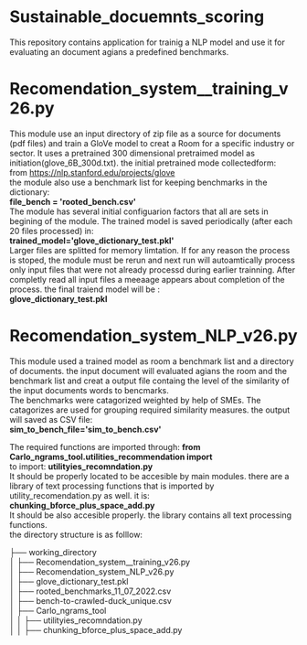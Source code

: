 # Sustainable_docuemnts_scoring
This repository contains application for trainig a NLP model and use it for evaluating an document agians a predefined benchmarks. 
# Recomendation_system__training_v26.py
This module use an input directory of zip file as a source for documents (pdf files) and train a GloVe model to creat a Room for a specific industry or sector.
It uses a pretrained 300 dimensional pretraimed model as initiation(glove_6B_300d.txt). the initial pretrained mode collectedform: <br />
from https://nlp.stanford.edu/projects/glove <br />
the module also use a benchmark list for keeping benchmarks in the dictionary: <br />
**file_bench = 'rooted_bench.csv'** <br />
The module has several initial configuarion factors that all are sets in begining of the module. 
The trained model is saved periodically (after each 20 files processed) in:<br />
**trained_model='glove_dictionary_test.pkl'** <br />
Larger files are splitted for memory limtation. 
If for any reason the process is stoped, the module must be rerun and next run will autoamtically  process only input files that were not already processd during earlier trainning.
After completly read all input files a meeaage appears about completion of the process. the final traiend model will be :<br /> **glove_dictionary_test.pkl**<br />

# Recomendation_system_NLP_v26.py
This module used a trained model as room a benchmark list and a directory of  documents. the input document will evaluated agians the room and the benchmark list and creat a output 
file containg the level of the similarity of the input documents words to bencmarks. <br />
The benchmarks were catagorized weighted by help of SMEs. The catagorizes are used for grouping required similarity measures. the output will saved as CSV file:<br />
**sim_to_bench_file='sim_to_bench.csv'**<br />

The required functions are imported through:
**from Carlo_ngrams_tool.utilities_recommendation import** <br /> to import:
**utilityies_recomndation.py** <br /> It should be properly located to be accesible by main modules. there are a library of text processing functions that is imported by utility_recomendation.py as well. it is:<br />
**chunking_bforce_plus_space_add.py**<br />
It should be also accesible properly. the library contains all text processing functions. <br /> the directory structure is as folllow:

├── working_directory<br />
│   ├── Recomendation_system__training_v26.py<br />
│   ├── Recomendation_system_NLP_v26.py<br />
│   ├── glove_dictionary_test.pkl<br />
│   ├── rooted_benchmarks_11_07_2022.csv<br />
│   ├── bench-to-crawled-duck_unique.csv<br />
│   ├── Carlo_ngrams_tool<br />
│   │       ├── utilityies_recomndation.py<br />
│   │       ├── chunking_bforce_plus_space_add.py<br />

